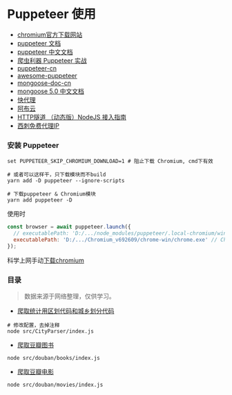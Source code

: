 # Puppeteer 使用

- [chromium官方下载网站](https://download-chromium.appspot.com/)
- [puppeteer 文档](https://pptr.dev/)
- [puppeteer 中文文档](https://zhaoqize.github.io/puppeteer-api-zh_CN)
- [爬虫利器 Puppeteer 实战](https://www.jianshu.com/p/a9a55c03f768)
- [puppeteer-cn](https://npm.taobao.org/package/puppeteer-cn)
- [awesome-puppeteer](https://github.com/transitive-bullshit/awesome-puppeteer/blob/master/readme.zh.md)
- [mongoose-doc-cn](https://github.com/ssshooter/mongoose-doc-cn)
- [mongoose 5.0 中文文档](https://cn.mongoosedoc.top/docs/guide.html)
- [快代理](https://www.kuaidaili.com/)
- [阿布云](https://www.abuyun.com/)
- [HTTP隧道 （动态版）NodeJS 接入指南](https://www.abuyun.com/http-proxy/dyn-manual-nodejs.html)
- [西刺免费代理IP](https://www.xicidaili.com/)

### 安装 Puppeteer

```shell
set PUPPETEER_SKIP_CHROMIUM_DOWNLOAD=1 # 阻止下载 Chromium, cmd下有效

# 或者可以这样干，只下载模块而不build
yarn add -D puppeteer --ignore-scripts

# 下载puppeteer & Chromium模块
yarn add puppeteer -D

```

使用时
```js
const browser = await puppeteer.launch({
  // executablePath: 'D:/.../node_modules/puppeteer/.local-chromium/win64-662092/chrome-win/chrome.exe',
  executablePath: 'D:/.../Chromium_v692609/chrome-win/chrome.exe' // Chromium路径
});
```

科学上网手动[下载chromium](https://download-chromium.appspot.com/)


### 目录

> 数据来源于网络整理，仅供学习。

- [爬取统计用区划代码和城乡划分代码](./src/CityParser/index.js)

```shell
# 修改配置，去掉注释
node src/CityParser/index.js
```
- [爬取豆瓣图书](./src/douban/books/index.js)

```
node src/douban/books/index.js
```
- [爬取豆瓣电影](./src/douban/movies/index.js)

```
node src/douban/movies/index.js
```